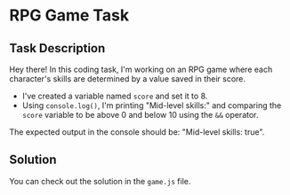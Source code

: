 # RPG Game Task

## Task Description

Hey there! In this coding task, I'm working on an RPG game where each character's skills are determined by a value saved in their score.

- I've created a variable named `score` and set it to 8.
- Using `console.log()`, I'm printing "Mid-level skills:" and comparing the `score` variable to be above 0 and below 10 using the `&&` operator.

The expected output in the console should be: "Mid-level skills: true".

## Solution

You can check out the solution in the `game.js` file.
